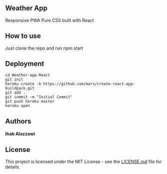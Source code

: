 ## Weather App

Responsive PWA Pure CSS built with React

## How to use

Just clone the repo and run npm start

## Deployment
```
cd Weather-app-React
git init
heroku create -b https://github.com/mars/create-react-app-buildpack.git
git add .
git commit -m "Initial Commit"
git push heroku master
heroku open
```
## Authors
#### Ihab Alazzawi
## License
This project is licensed under the MIT License - see the [LICENSE.md](/LICENSE) file for details.
